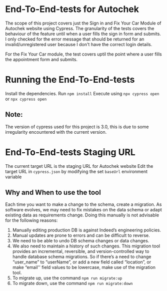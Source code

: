 # End-To-End-tests for Autochek 
The scope of this project covers just the Sign in and Fix Your Car Module of Autochek website using Cypress.
The granularity of the tests covers the behaviour of the feature until when a user fills the sign in form and
submits. I only checked for the error message that should be returned for an invalid/unregistered user 
because I don't have the correct login details.

For the Fix Your Car module, the test covers uptil the point where a user fills the appointment form and submits. 


# Running the End-To-End-tests 
Install the dependencies. Run
`npm install`
Execute using `npx cypress open` or `npx cypress open`

## Note: 
The version of cypress used for this project is 3.0, this is due to some irregularity encountered with the current version.

# End-To-End-tests Staging URL 
The current target URL is the staging URL for Autochek website 
Edit the target URL in `cypress.json` by modifying the set `baseUrl` environment variable



## Why and When to use the tool
Each time you want to make a change to the schema, create a migration.
 As software evolves, we may need to fix mistakes on the data schema or adapt existing data as requirements change. Doing this manually is not advisable for the following reasons:
1. Manually editing production DB is against Indeed’s engineering policies.
2. Manual updates are prone to errors and can be difficult to reverse.
3. We need to be able to undo DB schema changes or data changes.
4. We also need to maintain a history of such changes.
This migration tool provides an incremental, reversible, and version-controlled way to handle database schema migrations. 
So if there’s a need to change “user_name” to “userName”, or add a new field called “location”, or make “email'' field values to be lowercase, make use of the migration tool.
1. To migrate up, use the command
   `npm run migrate:up`
2. To migrate down, use the command
   `npm run migrate:down`